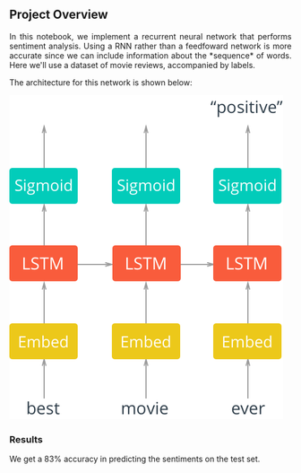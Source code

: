 ## Project Overview

<p align="justify">In this notebook, we implement a recurrent neural network that performs sentiment analysis. Using a RNN rather than a feedfoward network is more accurate since we can include information about the *sequence* of words. Here we'll use a dataset of movie reviews, accompanied by labels.</p>

The architecture for this network is shown below:

<img src="assets/network_diagram.png">

### Results

We get a 83% accuracy in predicting the sentiments on the test set.

